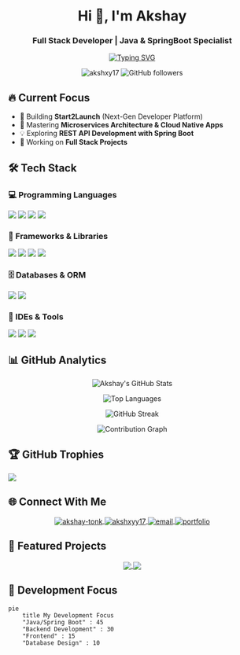 <h1 align="center">Hi 👋, I'm Akshay</h1>
<h3 align="center">Full Stack Developer | Java & SpringBoot Specialist</h3>

<p align="center">
  <a href="https://git.io/typing-svg">
    <img src="https://readme-typing-svg.demolab.com?font=Fira+Code&pause=1000&color=22C3E6&center=true&vCenter=true&width=435&lines=Clean+Code+Enthusiast;Problem+Solver;Spring+Boot+Developer;Full+Stack+Engineer" alt="Typing SVG" />
  </a>
</p>

<p align="center">
  <img src="https://komarev.com/ghpvc/?username=akshxy17&label=Profile%20views&color=0e75b6&style=flat" alt="akshxy17" /> 
  <img src="https://img.shields.io/github/followers/akshxy17?label=Follow&style=social" alt="GitHub followers">
</p>

## 🔥 Current Focus
- 🚀 Building **Start2Launch** (Next-Gen Developer Platform)
- 🌱 Mastering **Microservices Architecture & Cloud Native Apps**
- 💡 Exploring **REST API Development with Spring Boot**
- 🔄 Working on **Full Stack Projects**

## 🛠️ Tech Stack

### 💻 Programming Languages
<p>
  <img src="https://img.shields.io/badge/Java-ED8B00?style=for-the-badge&logo=openjdk&logoColor=white" />
  <img src="https://img.shields.io/badge/JavaScript-F7DF1E?style=for-the-badge&logo=javascript&logoColor=black" />
  <img src="https://img.shields.io/badge/HTML5-E34F26?style=for-the-badge&logo=html5&logoColor=white" />
  <img src="https://img.shields.io/badge/CSS3-1572B6?style=for-the-badge&logo=css3&logoColor=white" />
</p>

### 🚀 Frameworks & Libraries
<p>
  <img src="https://img.shields.io/badge/Spring-6DB33F?style=for-the-badge&logo=spring&logoColor=white" />
  <img src="https://img.shields.io/badge/Spring_Boot-F2F4F9?style=for-the-badge&logo=spring-boot" />
  <img src="https://img.shields.io/badge/Bootstrap-563D7C?style=for-the-badge&logo=bootstrap&logoColor=white" />
  <img src="https://img.shields.io/badge/Postman-FF6C37?style=for-the-badge&logo=postman&logoColor=white" />
</p>

### 🗄️ Databases & ORM
<p>
  <img src="https://img.shields.io/badge/MySQL-005C84?style=for-the-badge&logo=mysql&logoColor=white" />
  <img src="https://img.shields.io/badge/Hibernate-59666C?style=for-the-badge&logo=Hibernate&logoColor=white" />
</p>

### 🔧 IDEs & Tools
<p>
  <img src="https://img.shields.io/badge/Visual_Studio_Code-0078D4?style=for-the-badge&logo=visual%20studio%20code&logoColor=white" />
  <img src="https://img.shields.io/badge/Eclipse-2C2255?style=for-the-badge&logo=eclipse&logoColor=white" />
  <img src="https://img.shields.io/badge/GitHub-100000?style=for-the-badge&logo=github&logoColor=white" />
</p>

## 📊 GitHub Analytics

<div align="center">
  
  ![Akshay's GitHub Stats](https://github-readme-stats.vercel.app/api?username=akshxy17&show_icons=true&theme=radical&hide_border=true&include_all_commits=true&count_private=true&show_owner=true)
  
  ![Top Languages](https://github-readme-stats.vercel.app/api/top-langs/?username=akshxy17&theme=radical&hide_border=true&layout=compact&langs_count=8)
  
  ![GitHub Streak](https://streak-stats.demolab.com/?user=akshxy17&theme=radical&hide_border=true&fire=DD2727&currStreakNum=DD2727)
  
  ![Contribution Graph](https://github-readme-activity-graph.vercel.app/graph?username=akshxy17&theme=react-dark&hide_border=true&area=true&custom_title=My%20Contribution%20Graph)
</div>

## 🏆 GitHub Trophies
![](https://github-profile-trophy.vercel.app/?username=akshxy17&theme=radical&no-frame=true&no-bg=true&margin-w=4&row=2&column=4)

## 🌐 Connect With Me
<p align="center">
  <a href="https://linkedin.com/in/akshay-tonk" target="blank">
    <img align="center" src="https://img.shields.io/badge/LinkedIn-0077B5?style=for-the-badge&logo=linkedin&logoColor=white" alt="akshay-tonk" />
  </a>
  <a href="https://instagram.com/akshxyy17" target="blank">
    <img align="center" src="https://img.shields.io/badge/Instagram-E4405F?style=for-the-badge&logo=instagram&logoColor=white" alt="akshxyy17" />
  </a>
  <a href="mailto:akshayverma79936@gmail.com" target="blank">
    <img align="center" src="https://img.shields.io/badge/Gmail-D14836?style=for-the-badge&logo=gmail&logoColor=white" alt="email" />
  </a>
  <a href="https://akshay-portfoliozz.vercel.app/" target="blank">
    <img align="center" src="https://img.shields.io/badge/Portfolio-%23000000.svg?style=for-the-badge&logo=firefox&logoColor=#FF7139" alt="portfolio" />
  </a>
</p>

## 📌 Featured Projects

<div align="center">
  <a href="https://github.com/akshxy17/FLAMES">
    <img align="center" src="https://github-readme-stats.vercel.app/api/pin/?username=akshxy17&repo=FLAMES&theme=radical&show_owner=true" />
  </a>
  <a href="https://github.com/akshxy17/StudentCRUD-Backend">
    <img align="center" src="https://github-readme-stats.vercel.app/api/pin/?username=akshxy17&repo=StudentCRUD-Backend&theme=radical&show_owner=true" />
  </a>
</div>

## 🎯 Development Focus
```mermaid
pie
    title My Development Focus
    "Java/Spring Boot" : 45
    "Backend Development" : 30
    "Frontend" : 15
    "Database Design" : 10
